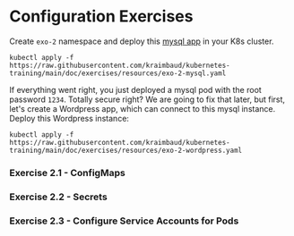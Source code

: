 # Configuration Exercises
Create `exo-2` namespace and deploy this [mysql app](resources/exo-2-mysql.yaml) in your K8s cluster.

    kubectl apply -f https://raw.githubusercontent.com/kraimbaud/kubernetes-training/main/doc/exercises/resources/exo-2-mysql.yaml

If everything went right, you just deployed a mysql pod with the root password `1234`. Totally secure right? We are going to fix that later, 
but first, let's create a Wordpress app, which can connect to this mysql instance. Deploy this Wordpress instance:

    kubectl apply -f https://raw.githubusercontent.com/kraimbaud/kubernetes-training/main/doc/exercises/resources/exo-2-wordpress.yaml

### Exercise 2.1 - ConfigMaps

### Exercise 2.2 - Secrets

### Exercise 2.3 - Configure Service Accounts for Pods
